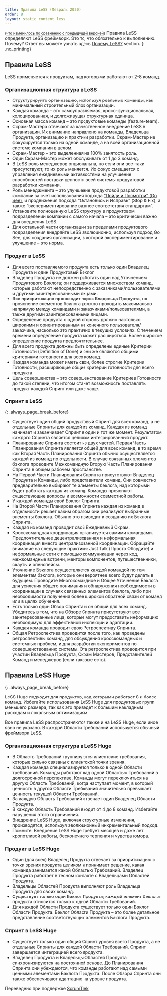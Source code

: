```yaml
---
title: Правила LeSS (Февраль 2020)
order: 8
layout: static_content_less
---
```


<small>([что изменилось по сравнению с предыдущей версией](/less/rules/rules-changes.html))</small>
Правила LeSS определяют LeSS фреймворк. Это то, что обязательно к выполнению. Почему? Ответ вы можете узнать здесь [Почему LeSS?](../framework/why-less.html) section.
{: .no_printing}

## Правила LeSS

LeSS применяется к продуктам, над которыми работают от 2-8 команд.

### Организационная структура в LeSS

* Структурируйте организацию, используя реальные команды, как минимальный строительный блок организации.
* Каждая команда – это самоуправляемая, кросс-функциональная, колоцированная, и долгоживущая структурная единица.
* Основная масса команд – это продуктовые команды (feature-team).
* Скрам-Мастера отвечают за качественное внедрение LeSS в организации. Их внимание направлено на команды, Владельца Продукта, организацию и практики разработки. Скрам-Мастер не фокусируется только на одной команде, а на всей организационной системе компании в целом.
* Скрам-Мастер – это выделенная на 100% занятость роль.
* Один Скрам-Мастер может обслуживать от 1 до 3 команд.
* В LeSS роль менеджеров опциональна, но если они все-таки присутствуют, то их роль меняется. Их фокус смещается с управления ежедневными активностями на улучшение способностей поставки ценности всей системы продуктовой разработки компании.
* Роль менеджмента – это улучшение продуктовой разработки компании за счет использования подхода [“Пойди и Посмотри” (Go See)](/ru/less/principles/continuous-improvement-towards-perfection.html#пойди-и-посмотри), и продвижения подхода “Остановись и Исправь” (Stop & Fix), а также “экспериментирование важнее соответствия стандартам”.  
* Установите полноценную LeSS структуру в продуктовом подразделении компании с самого начала – это критически важно для внедрения LeSS.
* Для остальной части организации за пределами продуктового подразделения внедряйте LeSS эволюционно, используя подход Go See, для создания организации, в которой экспериментирование и улучшение – это норма.

### Продукт в LeSS

* Для всего поставляемого продукта есть только один Владелец Продукта и один Продуктовый Бэклог
* Владелец Продукта не должен работать один над Уточнением Продуктового Бэклога; он поддерживается множеством команд, которые работают непосредственно с заказчиками/пользователями и другими заинтересованными лицами.
* Вся приоритизация происходит через Владельца Продукта, но прояснение элементов бэклога должно проходить максимально напрямую между командами и заказчиками/пользователями, а также другими заинтересованными лицами.
* Определение продукта с одной стороны должно настолько широкими и ориентированным на конечного пользователя/заказчика, насколько это практично в текущих условиях. С течением времени определение продукта может расширяться. Более широкое определение продукта предпочтительнее.
* Для всего продукта должны быть определены единые Критерии Готовности (Definition of Done) и они же являются общими критериями готовности для всех команд.
* Каждая команда может иметь свои, более строгие Критерии Готовности, расширяющие общие критерии готовности для всего продукта.
* Цель совершенства – это совершенствование Критериев Готовности до такой степени, что итогом станет возможность поставлять продукт каждый Спринт или даже чаще.

### Спринт в LeSS
{: .always_page_break_before}

* Существует один общий продуктовый Спринт для всех команд, а не отдельные Спринты для каждой из команд. Каждая из команд начинает и заканчивает Спринт в один и тот же момент. Результатом каждого Спринта является целиком интегрированный продукт.
* Планирование Спринта состоит из двух частей. Первая Часть Планирования Спринта является общей для всех команд, в то время как Вторая Часть Планирования Спринта обычно осуществляется каждой из команд по отдельности. В случае связанных элементов бэклога проводите Межкомандную Вторую Часть Планирования Спринта в общем рабочем пространстве.
* На Первой Части Планирования Спринта присутствуют Владелец Продукта и Команды, либо представители команд. Они совместно предварительно выбирают те элементы бэклога, над которыми будет работать каждая из команд. Команды проясняют существующие вопросы и возможности совместной работы.
* У каждой команды свой Бэклог Спринта.
* На Второй Части Планирования Спринта каждая из команд в отдельности решает каким образом они реализуют выбранные элементы бэклога. Обычно это приводит к созданию их Бэклога Спринта.
* Каждая из команд проводит свой Ежедневный Скрам.
* Кросскомандная координация организуется самими командами. Предпочтительнее децентрализованная и неформальная координация вместо централизованной координации. Обращайте внимание на следующие практики: Just Talk (Просто Обсудите) и неформальные сети с помощью коммуникации через код, межкомандные встречи, менторы компонентов, путешественники, скауты и опенспейсы.
* Уточнение Бэклога осуществляется каждой командой по тем элементам бэклога, которые они вероятнее всего будут делать в будущем. Проводите Многокомандное и Общее Уточнение Бэклога для усиления общего понимания и обнаружения необходимости в координации в случаях связанных элементов бэклога, либо при необходимости получения более широкой обратной связи от команд или в целях обучения.
* Есть только один Обзор Спринта и он общий для всех команд. Убедитесь в том, что на Обзоре Спринта присутствуют все заинтересованные лица, которые могут предоставить информацию необходимую для эффективной инспекции и адаптации.
* Каждая команда проводит свою Ретроспективу Спринта.
* Общая Ретроспектива проводится после того, как проведены ретроспективы команд, для обсуждения кросскомандных и системных проблем, и для разработки экспериментов по совершенствованию системы. Эта ретроспектива проводится при участии Владельца Продукта, Скрам Мастеров, Представителей Команд и менеджеров (если таковые есть).

## Правила LeSS Huge
{: .always_page_break_before}

LeSS Huge подходит для продуктов, над которыми работает 8 и более команд. Избегайте использования LeSS Huge для продуктовых групп меньшего размера, так как это приведет к большим накладным расходам и локальным оптимизациям.

Все правила LeSS распространяются также и на LeSS Huge, если иное явно не указано. В каждой Области Требований используется обычный фреймворк LeSS.

### Организационная структура в LeSS Huge

* В Область Требований группируются клиентские требования, которые сильно связаны с клиентской точки зрения.
* Каждая команда специализируется только в одной Области требований. Команды работают над одной Областью Требований в долгосрочной перспективе. Команды могут переключиться на другую Область Требований, когда наступает момент, в который ценность в другой Области Требований значительно превышает ценность текущей Области Требований.
* За каждую Область Требований отвечает один Владелец Области Продукта.
* В каждую Область Требований входит от 4 до 8 команд. Избегайте нарушения этого ограничения.
* Внедрение LeSS Huge, включая структурные изменения, производятся, используя эволюционный инкрементальный подход.
* Помните: Внедрение LeSS Huge требует месяцев и даже лет кропотливой работы, бесконечного терпения и чувства юмора.

### Продукт в LeSS Huge

* Один (для всех) Владелец Продукта отвечает за приоритизацию с точки зрения продукта целиком и принимает решение, какая команда занимается какой Областью Требований. Владелец Продукта работает в тесном контакте с Владельцами Областей Продукта.
* Владельцы Областей Продукта выполняют роль Владельца Продукта для своих команд.
* Существует только один Бэклог Продукта; каждый элемент бэклога продукта относится только к одной Области Требований.
* Для каждой Области Продукта существует только один Бэклог Области Продукта. Бэклог Области Продукта – это более детальное представление соответствующих элементов Бэклога Продукта.

### Спринт в LeSS Huge

* Существует только один общий Спринт уровня всего Продукта, а не отдельные Спринты для каждой Области Требований. Спринт завершается интеграцией всего продукта.
* Владелец Продукта и Владельцы Областей Продукта синхронизируются на постоянной основе. До Планирования Спринта они убеждаются, что команды работают над самыми ценными элементами Бэклога Продукта. После Обзора Спринта они также обеспечивают адаптацию на уровне продукта.

Переведено при поддержке [ScrumTrek](http://scrumtrek.ru/)

